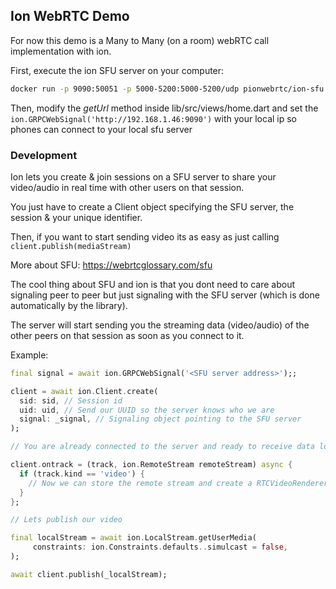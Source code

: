 ## Ion WebRTC Demo

For now this demo is a Many to Many (on a room) webRTC call implementation with ion.

First, execute the ion SFU server on your computer:

```sh
docker run -p 9090:50051 -p 5000-5200:5000-5200/udp pionwebrtc/ion-sfu:latest-grpc
```

Then, modify the *getUrl* method inside lib/src/views/home.dart
and set the ```ion.GRPCWebSignal('http://192.168.1.46:9090')``` with your local ip so phones can connect to your local sfu server

### Development

Ion lets you create & join sessions on a SFU server to share your video/audio in real time with other users on that session.

You just have to create a Client object specifying the SFU server, the session & your unique identifier.

Then, if you want to start sending video its as easy as just calling ```client.publish(mediaStream)```

More about SFU: https://webrtcglossary.com/sfu

The cool thing about SFU and ion is that you dont need to care about signaling peer to peer but just signaling with the SFU server (which is done automatically by the library).

The server will start sending you the streaming data (video/audio) of the other peers on that session as soon as you connect to it.

Example: 

```dart
final signal = await ion.GRPCWebSignal('<SFU server address>');;

client = await ion.Client.create(
  sid: sid, // Session id
  uid: uid, // Send our UUID so the server knows who we are
  signal: _signal, // Signaling object pointing to the SFU server
);

// You are already connected to the server and ready to receive data lol

client.ontrack = (track, ion.RemoteStream remoteStream) async {
  if (track.kind == 'video') {
    // Now we can store the remote stream and create a RTCVideoRenderer with it
  }
};

// Lets publish our video

final localStream = await ion.LocalStream.getUserMedia(
     constraints: ion.Constraints.defaults..simulcast = false,
);

await client.publish(_localStream);
``` 






